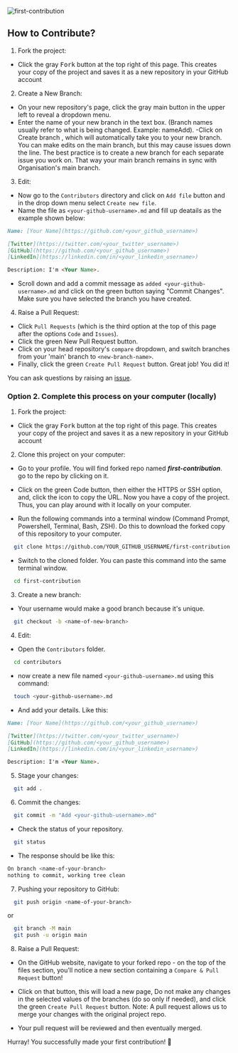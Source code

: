 ![first-contribution](https://user-images.githubusercontent.com/91791257/234664400-33701a2e-4538-44dd-b4f7-66a88fb8a395.gif)

## How to Contribute?


1. Fork the project:

- Click the gray <kbd>Fork</kbd> button at the top right of this page. This creates your copy of the project and saves it as a new repository in your GitHub account

2. Create a New Branch:

- On your new repository's page, click the gray main button in the upper left to reveal a dropdown menu.
- Enter the name of your new branch in the text box. (Branch names usually refer to what is being changed. Example: nameAdd).
  -Click on Create branch <new branch name>, which will automatically take you to your new branch. You can make edits on the main branch, but this may cause issues down the line. The best practice is to create a new branch for each separate issue you work on. That way your main branch remains in sync with Organisation's main branch.

3. Edit:

- Now go to the `Contributors` directory and click on `Add file` button and in the drop down menu select `Create new file`.
- Name the file as `<your-github-username>.md` and fill up deatails as the example shown below:
```md
Name: [Your Name](https://github.com/<your_github_username>)

[Twitter](https://twitter.com/<your_twitter_username>)
[GitHub](https://github.com/<your_github_username>)
[LinkedIn](https://linkedin.com/in/<your_linkedin_username>)

Description: I'm <Your Name>.
```
- Scroll down and add a commit message as `added <your-github-username>.md`  and click on the green button saying "Commit Changes". Make sure you have selected the branch you have created.

4. Raise a Pull Request:

- Click `Pull Requests` (which is the third option at the top of this page after the options `Code` and `Issues`).
- Click the green New Pull Request button.
- Click on your head repository's `compare` dropdown, and switch branches from your 'main' branch to `<new-branch-name>`.
- Finally, click the green `Create Pull Request` button. Great job! You did it!

You can ask questions by raising an [issue](https://github.com/Code-Yacht/first-contribution/issues/new).

### Option 2. Complete this process on your computer (locally)

1. Fork the project:

- Click the gray <kbd>Fork</kbd> button at the top right of this page. This creates your copy of the project and saves it as a new repository in your GitHub account

2. Clone this project on your computer:

- Go to your profile. You will find forked repo named **_first-contribution_**. go to the repo by clicking on it.
- Click on the green Code button, then either the HTTPS or SSH option, and, click the icon to copy the URL. Now you have a copy of the project. Thus, you can play around with it locally on your computer.

- Run the following commands into a terminal window (Command Prompt, Powershell, Terminal, Bash, ZSH). Do this to download the forked copy of this repository to your computer.

```bash
  git clone https://github.com/YOUR_GITHUB_USERNAME/first-contribution.git
```

- Switch to the cloned folder. You can paste this command into the same terminal window.

```bash
  cd first-contribution
```

3. Create a new branch:

- Your username would make a good branch because it's unique.

```bash
  git checkout -b <name-of-new-branch>
```

4. Edit:

- Open the `Contributors` folder.
```bash
  cd contributors
```

- now create a new file named `<your-github-username>.md` using this command:
```bash
  touch <your-github-username>.md
```

- And add your details. Like this:
```md
Name: [Your Name](https://github.com/<your_github_username>)

[Twitter](https://twitter.com/<your_twitter_username>)
[GitHub](https://github.com/<your_github_username>)
[LinkedIn](https://linkedin.com/in/<your_linkedin_username>)

Description: I'm <Your Name>.
```

5. Stage your changes:

```bash
  git add .
```

6. Commit the changes:

```bash
  git commit -m "Add <your-github-username>.md"
```

- Check the status of your repository.

```bash
  git status
```

- The response should be like this:

```bash
On branch <name-of-your-branch>
nothing to commit, working tree clean
```

7. Pushing your repository to GitHub:

```bash
  git push origin <name-of-your-branch>
```

or

```bash
  git branch -M main
  git push -u origin main
```

8. Raise a Pull Request:

- On the GitHub website, navigate to your forked repo - on the top of the files section, you'll notice a new section containing a `Compare & Pull Request` button!

- Click on that button, this will load a new page, Do not make any changes in the selected values of the branches (do so only if needed), and click the green `Create Pull Request` button.
  Note: A pull request allows us to merge your changes with the original project repo.

- Your pull request will be reviewed and then eventually merged.

Hurray! You successfully made your first contribution! 🎉
